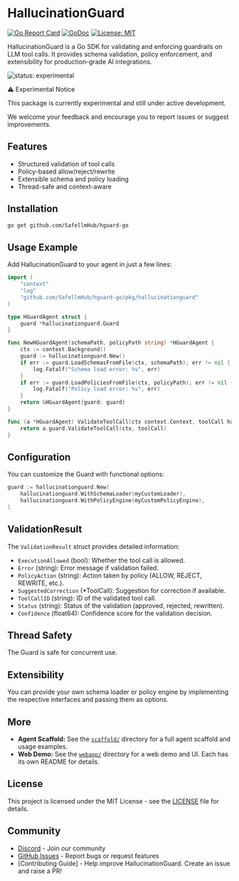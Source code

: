 # HallucinationGuard

[![Go Report Card](https://goreportcard.com/badge/github.com/SafellmHub/hguard-go)](https://goreportcard.com/report/github.com/SafellmHub/hguard-go)
[![GoDoc](https://godoc.org/github.com/SafellmHub/hguard-go?status.svg)](https://godoc.org/github.com/SafellmHub/hguard-go)
[![License: MIT](https://img.shields.io/badge/License-MIT-yellow.svg)](https://opensource.org/licenses/MIT)

HallucinationGuard is a Go SDK for validating and enforcing guardrails on LLM tool calls. It provides schema validation, policy enforcement, and extensibility for production-grade AI integrations.

![status: experimental](https://img.shields.io/badge/status-experimental-orange)

⚠️ Experimental Notice

This package is currently experimental and still under active development.

We welcome your feedback and encourage you to report issues or suggest improvements.



## Features

- Structured validation of tool calls
- Policy-based allow/reject/rewrite
- Extensible schema and policy loading
- Thread-safe and context-aware

## Installation

```sh
go get github.com/SafellmHub/hguard-go
```

## Usage Example

Add HallucinationGuard to your agent in just a few lines:

```go
import (
    "context"
    "log"
    "github.com/SafellmHub/hguard-go/pkg/hallucinationguard"
)

type HGuardAgent struct {
    guard *hallucinationguard.Guard
}

func NewHGuardAgent(schemaPath, policyPath string) *HGuardAgent {
    ctx := context.Background()
    guard := hallucinationguard.New()
    if err := guard.LoadSchemasFromFile(ctx, schemaPath); err != nil {
        log.Fatalf("Schema load error: %v", err)
    }
    if err := guard.LoadPoliciesFromFile(ctx, policyPath); err != nil {
        log.Fatalf("Policy load error: %v", err)
    }
    return &HGuardAgent{guard: guard}
}

func (a *HGuardAgent) ValidateToolCall(ctx context.Context, toolCall hallucinationguard.ToolCall) hallucinationguard.ValidationResult {
    return a.guard.ValidateToolCall(ctx, toolCall)
}
```

## Configuration

You can customize the Guard with functional options:

```go
guard := hallucinationguard.New(
    hallucinationguard.WithSchemaLoader(myCustomLoader),
    hallucinationguard.WithPolicyEngine(myCustomPolicyEngine),
)
```

## ValidationResult

The `ValidationResult` struct provides detailed information:

- `ExecutionAllowed` (bool): Whether the tool call is allowed.
- `Error` (string): Error message if validation failed.
- `PolicyAction` (string): Action taken by policy (ALLOW, REJECT, REWRITE, etc.).
- `SuggestedCorrection` (\*ToolCall): Suggestion for correction if available.
- `ToolCallID` (string): ID of the validated tool call.
- `Status` (string): Status of the validation (approved, rejected, rewritten).
- `Confidence` (float64): Confidence score for the validation decision.

## Thread Safety

The Guard is safe for concurrent use.

## Extensibility

You can provide your own schema loader or policy engine by implementing the respective interfaces and passing them as options.

## More

- **Agent Scaffold:** See the [`scaffold/`](./scaffold/README.md) directory for a full agent scaffold and usage examples.
- **Web Demo:** See the [`webapp/`](./webapp/README.md) directory for a web demo and UI. Each has its own README for details.

## License

This project is licensed under the MIT License - see the [LICENSE](LICENSE) file for details.

## Community

- [Discord](https://discord.gg/hallucinationguard) - Join our community
- [GitHub Issues](https://github.com/SafellmHub/hguard-go/issues) - Report bugs or request features
- [Contributing Guide] - Help improve HallucinationGuard. Create an issue and raise a PR!

